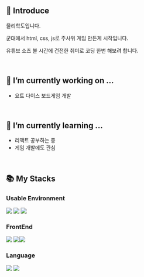 ## 🎤 Introduce
물리학도입니다. 

군대에서 html, css, js로 주사위 게임 만든게 시작입니다. 

유튜브 쇼츠 볼 시간에 건전한 취미로 코딩 한번 해보려 합니다. 

<br>

## 🔭 I’m currently working on ...
- 요트 다이스 보드게임 개발

<br>

## 🌱 I’m currently learning ...
- 리액트 공부하는 중
- 게임 개발에도 관심

<br>

## 📚 My Stacks

### Usable Environment
<img src="https://img.shields.io/badge/Visual studio Code-007ACC?style=for-the-badge&logo=visual studio code&logoColor=white"> <img src="https://img.shields.io/badge/Git-F05032?style=for-the-badge&logo=Git&logoColor=white"> <img src="https://img.shields.io/badge/Git Hub-181717?style=for-the-badge&logo=GitHub&logoColor=white">

### FrontEnd
<img src="https://img.shields.io/badge/HTML-E34F26?style=for-the-badge&logo=html5&logoColor=white"> <img src="https://img.shields.io/badge/CSS-1572B6?style=for-the-badge&logo=CSS3&logoColor=white"><img src="https://img.shields.io/badge/React-282c34?style=for-the-badge&logo=react&logoColor=#61DAFB">

### Language
<img src="https://img.shields.io/badge/Java Script-F7DF1E?style=for-the-badge&logo=JavaScript&logoColor=white"> <img src="https://img.shields.io/badge/python-3776AB?style=for-the-badge&logo=python&logoColor=white">

<!--
- 🔭 I’m currently working on ...
- 🌱 I’m currently learning ...
- 👯 I’m looking to collaborate on ...
- 🤔 I’m looking for help with ...
- 💬 Ask me about ...
- 📫 How to reach me: ...
- 😄 Pronouns: ...
- ⚡ Fun fact: ...
-->
